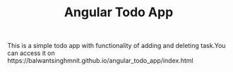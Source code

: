 <center><h1>Angular Todo App</h1></center>
<br>
<p>This is a simple todo app with functionality of adding and deleting task.You can access it on https://balwantsinghmnit.github.io/angular_todo_app/index.html</p>
